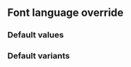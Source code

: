 ## Font language override


<!-- <values.fontLanguageOverride> -->
### Default values

<!-- </values.fontLanguageOverride> -->


<!-- <variants.fontLanguageOverride> -->
### Default variants

<!-- </variants.fontLanguageOverride> -->
